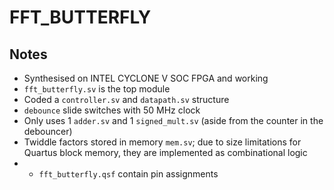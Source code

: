 # FFT_BUTTERFLY

## Notes

- Synthesised on INTEL CYCLONE V SOC FPGA and working
- `fft_butterfly.sv` is the top module
- Coded a `controller.sv` and `datapath.sv` structure
- `debounce` slide switches with 50 MHz clock
- Only uses 1 `adder.sv` and 1 `signed_mult.sv`  (aside from the counter in the debouncer)
- Twiddle factors stored in memory `mem.sv`; due to size limitations for Quartus block memory, they are implemented as combinational logic
- - `fft_butterfly.qsf` contain pin assignments

